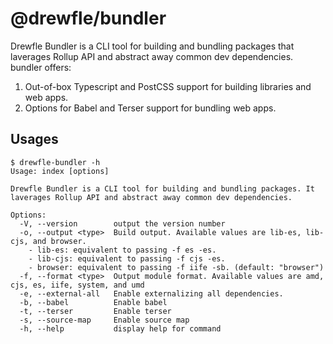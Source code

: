 # @drewfle/bundler

Drewfle Bundler is a CLI tool for building and bundling packages that laverages Rollup API and abstract away common dev dependencies. bundler offers:

1. Out-of-box Typescript and PostCSS support for building libraries and web apps.
1. Options for Babel and Terser support for bundling web apps.

## Usages

```
$ drewfle-bundler -h
Usage: index [options]

Drewfle Bundler is a CLI tool for building and bundling packages. It laverages Rollup API and abstract away common dev dependencies.

Options:
  -V, --version        output the version number
  -o, --output <type>  Build output. Available values are lib-es, lib-cjs, and browser.
    - lib-es: equivalent to passing -f es -es.
    - lib-cjs: equivalent to passing -f cjs -es.
    - browser: equivalent to passing -f iife -sb. (default: "browser")
  -f, --format <type>  Output module format. Available values are amd, cjs, es, iife, system, and umd
  -e, --external-all   Enable externalizing all dependencies.
  -b, --babel          Enable babel
  -t, --terser         Enable terser
  -s, --source-map     Enable source map
  -h, --help           display help for command
```
